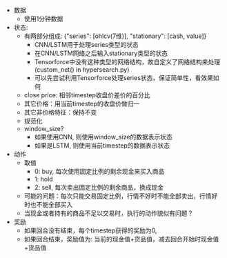 * 数据
    * 使用1分钟数据
* 状态:
    * 有两部分组成: {"series": [ohlcv(7维)], "stationary": [cash, value]}
        * CNN/LSTM用于处理series类型的状态
        * 在CNN/LSTM网络之后输入stationary类型的状态
        * Tensorforce中没有这种类型的网络结构，故自定义了网络结构来处理(custom_net() in hypersearch.py)
        * 可以先尝试利用Tensorforce处理series状态，保证简单性，看效果如何
    * close price: 相邻timestep收盘价差价的百分比
    * 其它价格：用当前timestep的收盘价做归一
    * 其它非价格特征：保持不变
    * 规范化
    * window_size?
        * 如果使用CNN, 则使用window_size的数据表示状态
        * 如果是LSTM, 则使用当前timestep的数据表示状态
* 动作
    * 取值
        * 0: buy, 每次使用固定比例的剩余现金来买入商品
        * 1: hold
        * 2: sell, 每次卖出固定比例的剩余商品，换成现金
    * 可能的问题：每次只能交易固定比例，行情不好时不能全部卖出，行情好时也不能全部买入
    * 当现金或者持有的商品不足以交易时，执行的动作貌似有问题？
* 奖励
    * 如果回合没有结束，每个timestep获得的奖励为0,
    * 如果回合结束，奖励值为: 当前的现金值+货品值，减去回合开始时现金值+货品值
